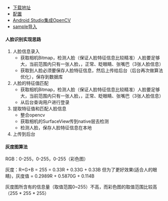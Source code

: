 * [下载地址](https://github.com/opencv/opencv/releases/tag/4.8.0)
* [配置](https://juejin.cn/post/6844903906099593229)
* [Android Studio集成OpenCV](https://www.jianshu.com/p/41d1effd630e)
* [sample导入](https://blog.csdn.net/lucky_tom/article/details/113247850)
#### 人脸识别实现思路
1. 人脸信息录入
    * 获取相机Bitmap，检测人脸（保证人脸特征信息比较精准）人脸要足够大，当前范围内只有一张人脸，，正常、眨眼睛、张嘴巴（3张人脸信息）
    * 获取到人脸必须要保存人脸特征信息，然后上传给后台（后台再次做算法优化），保存到数据库
2. 人脸的特征值匹配
    * 获取相机Bitmap，检测人脸（保证人脸特征信息比较精准）人脸要足够大，当前范围内只有一张人脸，，正常、眨眼睛、张嘴巴（3张人脸信息）
    * 从后台查询用户进行登录
3. 提取特征值和匹配人脸信息
    * 整合opencv
    * 获取相机的SurfaceView传到native层去检测
    * 检测人脸，保存人脸特征信息在本地
4.  上传到后台


#### 灰度图算法
RGB：0-255，0-255，0-255（彩色图）

灰度：R+G+B = 255 = 0.33R + 0.33G + 0.33B
但为了更好效果(适合人的眼睛)，灰度值 = 0.2989R + 0.5870G + 0.114B


灰度图所含有的信息量（取值范围0~255）不高，而彩色图的取值范围比较高（255 * 255 * 255）
